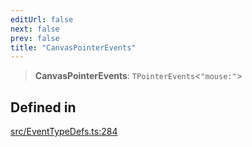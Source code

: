 ```yaml
---
editUrl: false
next: false
prev: false
title: "CanvasPointerEvents"
---
```


> **CanvasPointerEvents**: `TPointerEvents`\<`"mouse:"`\>

## Defined in

[src/EventTypeDefs.ts:284](https://github.com/fabricjs/fabric.js/blob/v6.0.0-rc4/src/EventTypeDefs.ts#L284)

